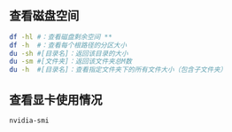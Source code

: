 ## 查看磁盘空间

```bash
df -hl #：查看磁盘剩余空间 **
df -h  #：查看每个根路径的分区大小
du -sh #[目录名]：返回该目录的大小
du -sm #[文件夹]：返回该文件夹总M数
du -h  #[目录名]：查看指定文件夹下的所有文件大小（包含子文件夹）
```

## 查看显卡使用情况

```bash
nvidia-smi
```

